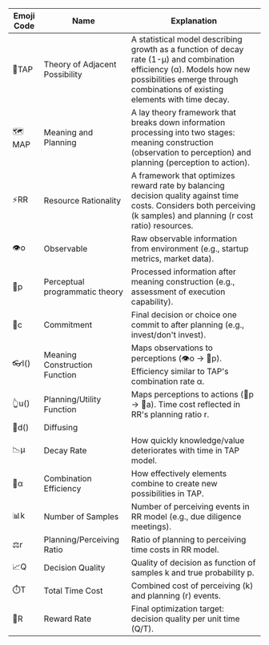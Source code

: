 | Emoji Code | Name                           | Explanation                                                                                                                                                                                            |
| ---------- | ------------------------------ | ------------------------------------------------------------------------------------------------------------------------------------------------------------------------------------------------------ |
| 🚰TAP      | Theory of Adjacent Possibility | A statistical model describing growth as a function of decay rate (1-μ) and combination efficiency (α). Models how new possibilities emerge through combinations of existing elements with time decay. |
| 🗺️MAP     | Meaning and Planning           | A lay theory framework that breaks down information processing into two stages: meaning construction (observation to perception) and planning (perception to action).                                  |
| ⚡️RR       | Resource Rationality           | A framework that optimizes reward rate by balancing decision quality against time costs. Considers both perceiving (k samples) and planning (r cost ratio) resources.                                  |
| 👁️o       | Observable                     | Raw observable information from environment (e.g., startup metrics, market data).                                                                                                                      |
| 🧠p        | Perceptual programmatic theory | Processed information after meaning construction (e.g., assessment of execution capability).                                                                                                           |
| 🤜c        | Commitment                     | Final decision or choice one commit to after planning (e.g., invest/don't invest).                                                                                                                     |
| 👓l()      | Meaning Construction Function  | Maps observations to perceptions (👁️o → 🧠p). Efficiency similar to TAP's combination rate α.                                                                                                         |
| 👆u()      | Planning/Utility Function      | Maps perceptions to actions (🧠p → 🤜a). Time cost reflected in RR's planning ratio r.                                                                                                                 |
| 💨d()      | Diffusing                      |                                                                                                                                                                                                        |
| 📉μ        | Decay Rate                     | How quickly knowledge/value deteriorates with time in TAP model.                                                                                                                                       |
| 🧩α        | Combination Efficiency         | How effectively elements combine to create new possibilities in TAP.                                                                                                                                   |
| 📊k        | Number of Samples              | Number of perceiving events in RR model (e.g., due diligence meetings).                                                                                                                                |
| ⚖️r        | Planning/Perceiving Ratio      | Ratio of planning to perceiving time costs in RR model.                                                                                                                                                |
| 📈Q        | Decision Quality               | Quality of decision as function of samples k and true probability p.                                                                                                                                   |
| ⏱️T        | Total Time Cost                | Combined cost of perceiving (k) and planning (r) events.                                                                                                                                               |
| 💫R        | Reward Rate                    | Final optimization target: decision quality per unit time (Q/T).                                                                                                                                       |